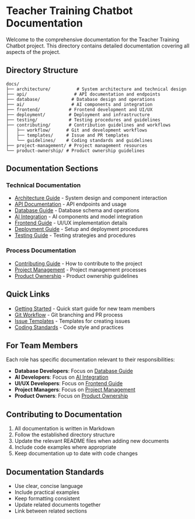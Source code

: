 # Teacher Training Chatbot Documentation

Welcome to the comprehensive documentation for the Teacher Training Chatbot project. This directory contains detailed documentation covering all aspects of the project.

## Directory Structure

```
docs/
├── architecture/          # System architecture and technical design
├── api/                  # API documentation and endpoints
├── database/            # Database design and operations
├── ai/                  # AI components and integration
├── frontend/           # Frontend development and UI/UX
├── deployment/         # Deployment and infrastructure
├── testing/            # Testing procedures and guidelines
├── contributing/       # Contribution guidelines and workflows
│   ├── workflow/      # Git and development workflows
│   ├── templates/     # Issue and PR templates
│   └── guidelines/    # Coding standards and guidelines
├── project-management/ # Project management resources
└── product-ownership/ # Product ownership guidelines
```

## Documentation Sections

### Technical Documentation
- [Architecture Guide](architecture/README.md) - System design and component interaction
- [API Documentation](api/README.md) - API endpoints and usage
- [Database Guide](database/README.md) - Database schema and operations
- [AI Integration](ai/README.md) - AI components and model integration
- [Frontend Guide](frontend/README.md) - UI/UX implementation details
- [Deployment Guide](deployment/README.md) - Setup and deployment procedures
- [Testing Guide](testing/README.md) - Testing strategies and procedures

### Process Documentation
- [Contributing Guide](contributing/README.md) - How to contribute to the project
- [Project Management](project-management/README.md) - Project management processes
- [Product Ownership](product-ownership/README.md) - Product ownership guidelines

## Quick Links

- [Getting Started](getting-started.md) - Quick start guide for new team members
- [Git Workflow](contributing/workflow/git-workflow.md) - Git branching and PR process
- [Issue Templates](contributing/templates/README.md) - Templates for creating issues
- [Coding Standards](contributing/guidelines/coding-standards.md) - Code style and practices

## For Team Members

Each role has specific documentation relevant to their responsibilities:

- **Database Developers**: Focus on [Database Guide](database/README.md)
- **AI Developers**: Focus on [AI Integration](ai/README.md)
- **UI/UX Developers**: Focus on [Frontend Guide](frontend/README.md)
- **Project Managers**: Focus on [Project Management](project-management/README.md)
- **Product Owners**: Focus on [Product Ownership](product-ownership/README.md)

## Contributing to Documentation

1. All documentation is written in Markdown
2. Follow the established directory structure
3. Update the relevant README files when adding new documents
4. Include code examples where appropriate
5. Keep documentation up to date with code changes

## Documentation Standards

- Use clear, concise language
- Include practical examples
- Keep formatting consistent
- Update related documents together
- Link between related sections 